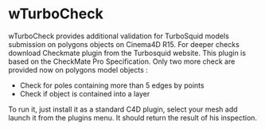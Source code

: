 wTurboCheck
===========

wTurboCheck provides additional validation for TurboSquid models submission on polygons objects on Cinema4D R15. For deeper checks download Checkmate plugin from the Turbosquid website. This plugin is based on the CheckMate Pro Specification. Only two more check are provided now on polygons model objects :

- Check for poles containing more than 5 edges by points
- Check if object is contained into a layer

To run it, just install it as a standard C4D plugin, select your mesh add launch it from the plugins menu. It should return the result of his inspection.
